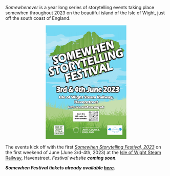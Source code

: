 *Somewhenever* is a year long series of storytelling events taking place somewhen throughout 2023 on the beautiful island of the Isle of Wight, just off the south coast of England.

<div style="text-align: center;"><a href=""><img width="50%" src="images/Island_Storytellers_A4_poster_2023_v2_compressed.png" /></a></div>

The events kick off with the first [*Somewhen Storytelling Festival, 2023*](./somewhen-festival-2023) on the first weekend of June (June 3rd-4th, 2023) at the [Isle of Wight Steam Railway](https://iwsteamrailway.co.uk/), Havenstreet. <em>Festival website <strong>coming soon</strong>.

__Somewhen Festival tickets already available [*here*](https://www.ticketsource.co.uk/somewhen-storytelling-festival).__  
